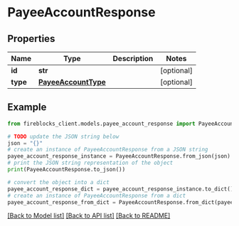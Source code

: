 # PayeeAccountResponse


## Properties

Name | Type | Description | Notes
------------ | ------------- | ------------- | -------------
**id** | **str** |  | [optional] 
**type** | [**PayeeAccountType**](PayeeAccountType.md) |  | [optional] 

## Example

```python
from fireblocks_client.models.payee_account_response import PayeeAccountResponse

# TODO update the JSON string below
json = "{}"
# create an instance of PayeeAccountResponse from a JSON string
payee_account_response_instance = PayeeAccountResponse.from_json(json)
# print the JSON string representation of the object
print(PayeeAccountResponse.to_json())

# convert the object into a dict
payee_account_response_dict = payee_account_response_instance.to_dict()
# create an instance of PayeeAccountResponse from a dict
payee_account_response_from_dict = PayeeAccountResponse.from_dict(payee_account_response_dict)
```
[[Back to Model list]](../README.md#documentation-for-models) [[Back to API list]](../README.md#documentation-for-api-endpoints) [[Back to README]](../README.md)


